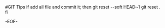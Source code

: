 #GIT Tips
if add all file and commit it; then
     git reset --soft HEAD~1
     git reset .
fi

-EOF-
